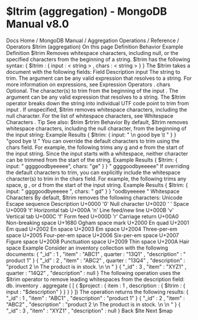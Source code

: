 # $ltrim (aggregation) - MongoDB Manual v8.0


Docs Home / MongoDB Manual / Aggregation Operations / Reference / Operators $ltrim (aggregation) On this page Definition Behavior Example Definition $ltrim Removes whitespace characters, including null, or the specified
characters from the beginning of a string. $ltrim has the following syntax: { $ltrim : { input : < string > , chars : < string > } } The $ltrim takes a document with the following fields: Field Description input The string to trim. The argument can be any valid expression that resolves to
a string. For more information on expressions, see Expression Operators . chars Optional. The character(s) to trim from the beginning of the input . The argument can be any valid expression that resolves to a string. The $ltrim operator breaks down the string into
individual UTF code point to trim from input . If unspecified, $ltrim removes whitespace
characters, including the null character. For the list of
whitespace characters, see Whitespace Characters . Tip See also: $trim $rtrim Behavior By default, $ltrim removes whitespace characters,
including the null character, from the beginning of the input string: Example Results { $ltrim: { input: "  \n good  bye \t  " } } "good  bye \t  " You can override the default characters to trim using the chars field. For example, the following trims any g and e from the start
of the input string. Since the input starts with a whitespace,
neither character can be trimmed from the start of the string. Example Results { $ltrim: { input: " ggggoodbyeeeee", chars: "ge" } } " ggggoodbyeeeee" If overriding the default characters to trim, you can explicitly
include the whitespace character(s) to trim in the chars field. For example, the following trims any space, g , or d from the
start of the input string. Example Results { $ltrim: { input: "    ggggoodbyeeeee ", chars: " gd" } } "oodbyeeeee " Whitespace Characters By default, $ltrim removes the following characters: Unicode Escape sequence Description U+0000 '0' Null character U+0020 ' ' Space U+0009 't' Horizontal tab U+000A 'n' Line feed/new line U+000B 'v' Vertical tab U+000C 'f' Form feed U+000D 'r' Carriage return U+00A0 Non-breaking space U+1680 Ogham space mark U+2000 En quad U+2001 Em quad U+2002 En space U+2003 Em space U+2004 Three-per-em space U+2005 Four-per-em space U+2006 Six-per-em space U+2007 Figure space U+2008 Punctuation space U+2009 Thin space U+200A Hair space Example Consider an inventory collection with the following documents: { "_id" : 1 , "item" : "ABC1" , quarter : "13Q1" , "description" : " product 1" } { "_id" : 2 , "item" : "ABC2" , quarter : "13Q4" , "description" : "product 2 \n The product is in stock. \n \n " } { "_id" : 3 , "item" : "XYZ1" , quarter : "14Q2" , "description" : null } The following operation uses the $ltrim operator to remove
leading whitespaces from the description field: db. inventory . aggregate ( [ { $project : { item : 1 , description : { $ltrim : { input : "$description" } } } } ]) The operation returns the following results: { "_id" : 1 , "item" : "ABC1" , "description" : "product 1" } { "_id" : 2 , "item" : "ABC2" , "description" : "product 2 \n The product is in stock. \n \n " } { "_id" : 3 , "item" : "XYZ1" , "description" : null } Back $lte Next $map
